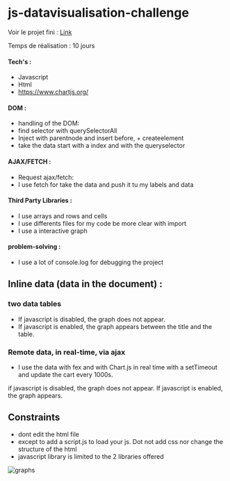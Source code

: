 # js-datavisualisation-challenge

Voir le projet fini : [Link](https://chickenroast.github.io/js-datavisualisation-challenge/)

Temps de réalisation : 10 jours

#### Tech's : 

- Javascript
- Html
- https://www.chartjs.org/

#### DOM :

- handling of the DOM:
- find selector with querySelectorAll
- Inject with parentnode and insert before, + createelement
- take the data start with a index and with the queryselector 
  
#### AJAX/FETCH : 

- Request ajax/fetch:
- I use fetch for take the data and push it tu my labels and data

#### Third Party Libraries :

- I use arrays and rows and cells 
- I use differents files for my code be more clear with import
- I use a interactive graph

#### problem-solving :

- I use a lot of console.log for debugging the project

## Inline data (data in the document) : 

### two data tables
- If javascript is disabled, the graph does not appear. 
- If javascript is enabled, the graph appears between the title and the table.

### Remote data, in real-time, via ajax
- I use the data with fex and with Chart.js in real time with a setTimeout and update the cart every 1000s.

if javascript is disabled, the graph does not appear. If javascript is enabled, the graph appears.


## Constraints
- dont edit the html file
- except to add a script.js to load your js. Dot not add css nor change the structure of the html
- javascript library is limited to the 2 libraries offered


![graphs](https://media.giphy.com/media/jpuPU8rFX8WXY3wlRt/giphy-downsized.gif)
